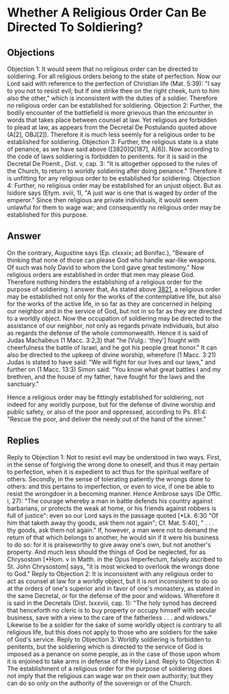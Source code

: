 # Whether A Religious Order Can Be Directed To Soldiering?
## Objections
Objection 1: It would seem that no religious order can be directed to soldiering. For all religious orders belong to the state of perfection. Now our Lord said with reference to the perfection of Christian life (Mat. 5:39): "I say to you not to resist evil; but if one strike thee on the right cheek, turn to him also the other," which is inconsistent with the duties of a soldier. Therefore no religious order can be established for soldiering.
Objection 2: Further, the bodily encounter of the battlefield is more grievous than the encounter in words that takes place between counsel at law. Yet religious are forbidden to plead at law, as appears from the Decretal De Postulando quoted above (A[2], OBJ[2]). Therefore it is much less seemly for a religious order to be established for soldiering.
Objection 3: Further, the religious state is a state of penance, as we have said above ([3820]Q[187], A[6]). Now according to the code of laws soldiering is forbidden to penitents. for it is said in the Decretal De Poenit., Dist. v, cap. 3: "It is altogether opposed to the rules of the Church, to return to worldly soldiering after doing penance." Therefore it is unfitting for any religious order to be established for soldiering.
Objection 4: Further, no religious order may be established for an unjust object. But as Isidore says (Etym. xviii, 1), "A just war is one that is waged by order of the emperor." Since then religious are private individuals, it would seem unlawful for them to wage war; and consequently no religious order may be established for this purpose.
## Answer
On the contrary, Augustine says (Ep. clxxxix; ad Bonifac.), "Beware of thinking that none of those can please God who handle war-like weapons. Of such was holy David to whom the Lord gave great testimony." Now religious orders are established in order that men may please God. Therefore nothing hinders the establishing of a religious order for the purpose of soldiering.
I answer that, As stated above [3821](A[2]), a religious order may be established not only for the works of the contemplative life, but also for the works of the active life, in so far as they are concerned in helping our neighbor and in the service of God, but not in so far as they are directed to a worldly object. Now the occupation of soldiering may be directed to the assistance of our neighbor, not only as regards private individuals, but also as regards the defense of the whole commonwealth. Hence it is said of Judas Machabeus (1 Macc. 3:2,3) that "he [Vulg.: 'they'] fought with cheerfulness the battle of Israel, and he got his people great honor." It can also be directed to the upkeep of divine worship, wherefore (1 Macc. 3:21) Judas is stated to have said: "We will fight for our lives and our laws," and further on (1 Macc. 13:3) Simon said: "You know what great battles I and my brethren, and the house of my father, have fought for the laws and the sanctuary."

Hence a religious order may be fittingly established for soldiering, not indeed for any worldly purpose, but for the defense of divine worship and public safety, or also of the poor and oppressed, according to Ps. 81:4: "Rescue the poor, and deliver the needy out of the hand of the sinner."
## Replies
Reply to Objection 1: Not to resist evil may be understood in two ways. First, in the sense of forgiving the wrong done to oneself, and thus it may pertain to perfection, when it is expedient to act thus for the spiritual welfare of others. Secondly, in the sense of tolerating patiently the wrongs done to others: and this pertains to imperfection, or even to vice, if one be able to resist the wrongdoer in a becoming manner. Hence Ambrose says (De Offic. i, 27): "The courage whereby a man in battle defends his country against barbarians, or protects the weak at home, or his friends against robbers is full of justice": even so our Lord says in the passage quoted [*Lk. 6:30 "Of him that taketh away thy goods, ask them not again"; Cf. Mat. 5:40], " . . . thy goods, ask them not again." If, however, a man were not to demand the return of that which belongs to another, he would sin if it were his business to do so: for it is praiseworthy to give away one's own, but not another's property. And much less should the things of God be neglected, for as Chrysostom [*Hom. v in Matth. in the Opus Imperfectum, falsely ascribed to St. John Chrysostom] says, "it is most wicked to overlook the wrongs done to God."
Reply to Objection 2: It is inconsistent with any religious order to act as counsel at law for a worldly object, but it is not inconsistent to do so at the orders of one's superior and in favor of one's monastery, as stated in the same Decretal, or for the defense of the poor and widows. Wherefore it is said in the Decretals (Dist. lxxxviii, cap. 1): "The holy synod has decreed that henceforth no cleric is to buy property or occupy himself with secular business, save with a view to the care of the fatherless . . . and widows." Likewise to be a soldier for the sake of some worldly object is contrary to all religious life, but this does not apply to those who are soldiers for the sake of God's service.
Reply to Objection 3: Worldly soldiering is forbidden to penitents, but the soldiering which is directed to the service of God is imposed as a penance on some people, as in the case of those upon whom it is enjoined to take arms in defense of the Holy Land.
Reply to Objection 4: The establishment of a religious order for the purpose of soldiering does not imply that the religious can wage war on their own authority; but they can do so only on the authority of the sovereign or of the Church.